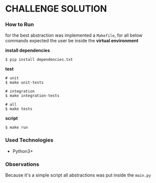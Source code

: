 # CHALLENGE SOLUTION

### How to Run

for the best abstraction was implemented a `Makefile`, for all below commands
expected the user be inside the **virtual environment**

**install dependencies**

```shell
$ pip install dependencies.txt
```

**test**

```shell
# unit
$ make unit-tests

# integration
$ make integration-tests

# all
$ make tests
```

**script**

```shell
$ make run
```

### Used Technologies

- Python3+

### Observations

Because it's a simple script all abstractions was put inside the `main.py`

